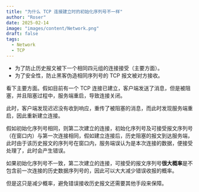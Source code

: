 ```yaml
---
title: "为什么 TCP 连接建立时的初始化序列号不一样"
author: "Roser"
date: 2025-02-14
image: "images/content/Network.png"
draft: false
tags:
  - Network
  - TCP
---
```

- 为了防止历史报文被下一个相同四元组的连接接受（主要方面）。
- 为了安全性，防止黑客伪造相同序列号的 TCP 报文被对方接收。

看下主要方面。假如目前有一个 TCP 连接已建立，客户端发送了消息，但是被阻塞，并且阻塞过程中，服务端重启，导致连接关闭。

此时，客户端发现迟迟没有收到响应，重传了被阻塞的消息，而此时发现服务端重启，因此重新建立连接。

假如初始化序列号相同，则第二次建立的连接，初始化序列号及可接受报文序列号（在窗口内）与第一次连接相同，假如建立连接后，历史阻塞的报文到达服务端，此时由于该历史报文的序列号在窗口内，服务端误认为是本次连接的数据，便接受处理了，此时会产生错误。

如果初始化序列号不一致，第二次建立的连接，可接受的报文序列号**很大概率**是不包含前一次连接的历史数据序列号的，因此可以大大减少错误收报的概率。

但是这只是减少概率，避免错误接收历史报文还需要其他手段来保障。